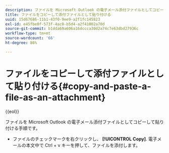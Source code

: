 ```yaml
---
description: ファイルを Microsoft Outlook の電子メール添付ファイルとしてコピーして貼り付ける手順です。
title: ファイルをコピーして添付ファイルとして貼り付ける
uuid: 15d67686-11b1-43f0-9ee9-a2f1fc145823
exl-id: e45fbe0f-573f-4ac0-b5d4-a2f41002a70d
source-git-commit: b1dda69a606a16dccca30d2a74c7e63dbd27936c
workflow-type: tm+mt
source-wordcount: '66'
ht-degree: 86%

---
```


# ファイルをコピーして添付ファイルとして貼り付ける{#copy-and-paste-a-file-as-an-attachment}

{{eol}}

ファイルを Microsoft Outlook の電子メール添付ファイルとしてコピーして貼り付ける手順です。

* ファイルのチェックマークを右クリックし、 **[!UICONTROL Copy]**. 電子メールの本文中で Ctrl + v キーを押して、ファイルを添付します。
